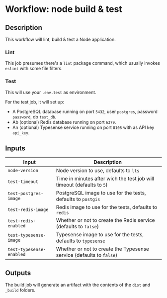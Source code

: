 # Workflow: node build & test

## Description

This workflow will lint, build & test a Node application.

### Lint

This job presumes there's a `lint` package command, which usually invokes `eslint` with some file filters.

### Test

This will use your `.env.test` as environment.

For the test job, it will set up:
- A PostgreSQL database running on port `5432`, user `postgres`, password `password`, db `test_db`.
- Ab (optional) Redis database running on port `6379`.
- An (optional) Typesense service running on port `8108` with as API key `api_key`.

## Inputs

| Input | Description |
| ----- | ----------- |
| `node-version` | Node version to use, defaults to `lts` |
| `test-timeout` | Time in minutes after wich the test job will timeout (defaults to `5`) |
| `test-postgres-image` | PostgreSQL image to use for the tests, defaults to `postgis` |
| `test-redis-image` | Redis image to use for the tests, defaults to `redis` |
| `test-redis-enabled` | Whether or not to create the Redis service (defaults to `false`) |
| `test-typesense-image` | Typesense image to use for the tests, defaults to `typesense` |
| `test-typesense-enabled` | Whether or not to create the Typesense service (defaults to `false`) |

## Outputs

The build job will generate an artifact with the contents of the `dist` and `_build` folders.
